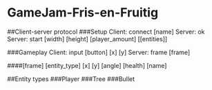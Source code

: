 # GameJam-Fris-en-Fruitig

##Client-server protocol
###Setup
Client: connect [name]
Server: ok
Server: start [width] [height] [player_amount] [[entities]]

###Gameplay
Client: input [button] [x] [y]
Server: frame [frame]

####[frame]
[entity_type] [x] [y] [angle] [health] [name]

##Entity types
###Player
###Tree
###Bullet
